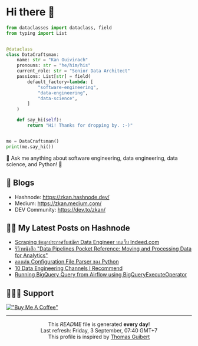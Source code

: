 # Hi there 👋

```py
from dataclasses import dataclass, field
from typing import List


@dataclass
class DataCraftsman:
    name: str = "Kan Ouivirach"
    pronouns: str = "he/him/his"
    current_role: str = "Senior Data Architect"
    passions: List[str] = field(
        default_factory=lambda: [
            "software-engineering",
            "data-engineering",
            "data-science",
        ]
    )

    def say_hi(self):
        return "Hi! Thanks for dropping by. :-)"


me = DataCraftsman()
print(me.say_hi())
```

💬 Ask me anything about software engineering, data engineering, data science, and Python! 🐍

## 📝 Blogs

- Hashnode: https://zkan.hashnode.dev/
- Medium: https://zkan.medium.com/
- DEV Community: https://dev.to/zkan/

## ✍🏻 My Latest Posts on Hashnode

- <a href="https:&#x2F;&#x2F;zkan.hashnode.dev&#x2F;scraping-data-engineer-jobs-indeed">Scraping ข้อมูลประกาศรับสมัคร Data Engineer บนเว็บ Indeed.com</a>
- <a href="https:&#x2F;&#x2F;zkan.hashnode.dev&#x2F;data-pipelines-pocket-reference-moving-and-processing-data-for-analytics">รีวีวหนังสือ &quot;Data Pipelines Pocket Reference: Moving and Processing Data for Analytics&quot;</a>
- <a href="https:&#x2F;&#x2F;zkan.hashnode.dev&#x2F;configuration-file-parser-python">ลองเล่น  Configuration File Parser ของ Python</a>
- <a href="https:&#x2F;&#x2F;zkan.hashnode.dev&#x2F;10-data-engineering-channels-i-recommend">10 Data Engineering Channels I Recommend</a>
- <a href="https:&#x2F;&#x2F;zkan.hashnode.dev&#x2F;running-bigquery-query-from-airflow-using-bigqueryexecuteoperator">Running BigQuery Query from Airflow using BigQueryExecuteOperator</a>

## 🙇🏻‍♂️ Support

[!["Buy Me A Coffee"](https://www.buymeacoffee.com/assets/img/custom_images/yellow_img.png)](https://www.buymeacoffee.com/zkan)

---

<p align="center">This <i>README</i> file is generated <b>every day</b>!</br />
Last refresh: Friday, 3 September, 07:40 GMT+7<br />
This profile is inspired by <a href="https://medium.com/@th.guibert/how-to-create-a-self-updating-readme-md-for-your-github-profile-f8b05744ca91">Thomas Guibert</a></p>
